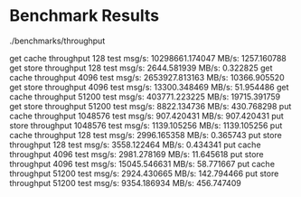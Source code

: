 Benchmark Results
==================================

./benchmarks/throughput

get cache throughput 128 test
msg/s: 10298661.174047
MB/s: 1257.160788
get store throughput 128 test
msg/s: 2644.581939
MB/s: 0.322825
get cache throughput 4096 test
msg/s: 2653927.813163
MB/s: 10366.905520
get store throughput 4096 test
msg/s: 13300.348469
MB/s: 51.954486
get cache throughput 51200 test
msg/s: 403771.223225
MB/s: 19715.391759
get store throughput 51200 test
msg/s: 8822.134736
MB/s: 430.768298
put cache throughput 1048576 test
msg/s: 907.420431
MB/s: 907.420431
put store throughput 1048576 test
msg/s: 1139.105256
MB/s: 1139.105256
put cache throughput 128 test
msg/s: 2996.165358
MB/s: 0.365743
put store throughput 128 test
msg/s: 3558.122464
MB/s: 0.434341
put cache throughput 4096 test
msg/s: 2981.278169
MB/s: 11.645618
put store throughput 4096 test
msg/s: 15045.546631
MB/s: 58.771667
put cache throughput 51200 test
msg/s: 2924.430665
MB/s: 142.794466
put store throughput 51200 test
msg/s: 9354.186934
MB/s: 456.747409
